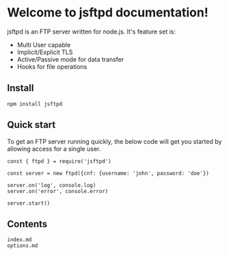 # Welcome to jsftpd documentation!

jsftpd is an FTP server written for node.js. It's feature set is:

* Multi User capable
* Implicit/Explicit TLS
* Active/Passive mode for data transfer
* Hooks for file operations

## Install

```{code-block} javascript
npm install jsftpd
```

## Quick start

To get an FTP server running quickly, the below code will get you started by allowing access for a single user.

```{code-block} javascript
const { ftpd } = require('jsftpd')

const server = new ftpd({cnf: {username: 'john', password: 'doe'})

server.on('log', console.log)
server.on('error', console.error)

server.start()
```

## Contents

```{toctree}
index.md
options.md
```
